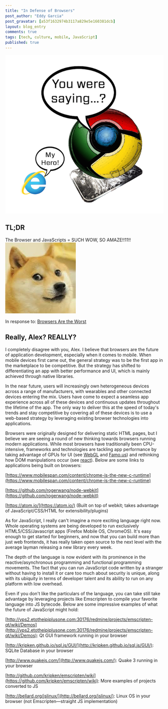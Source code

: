 ```yaml
---
title: "In Defense of Browsers"
post_author: "Eddy Garcia"
post_gravatar: [a53f1632974b3117a829e5e160381dcb]
layout: blog_entry
comments: true
tags: [tech, culture, mobile, JavaScript]
published: true
---
```

![Alt text](/blog/assets/img/browser-mobile.png)

TL;DR
---

The Browser and JavaScripts = SUCH WOW, SO AMAZE!!11!! 
![Alt text](/blog/assets/img/doge.png)

In response to: [Browsers Are the Worst](http://www.thehackerati.com/blog/2014/07/15/the-days-of-browsers-are-numbered.html)

Really, Alex? REALLY?
---
I completely disagree with you, Alex. I believe that browsers are the future of application development, especially when it comes to mobile. When mobile devices first came out, the general strategy was to be the first app in the marketplace to be competitive. But the strategy has shifted to differentiating an app with better performance and UI, which is mainly achieved through native libraries. 

In the near future, users will increasingly own heterogeneous devices across a range of manufacturers, with wearables and other connected devices entering the mix. Users have come to expect a seamless app experience across all of these devices and continuous updates throughout the lifetime of the app. The only way to deliver this at the speed of today's trends and stay competitive by covering all of these devices is to use a web-based strategy by leveraging existing browser technologies into applications. 

Browsers were originally designed for delivering static HTML pages, but I believe we are seeing a round of new thinking towards browsers running modern applications. While most browsers have traditionally been CPU-intensive, frameworks and technologies are tackling app performance by taking advantage of GPUs for UI (see [WebGL](http://get.webgl.org/) and [Famo.us](http://famo.us)) and rethinking how DOM manipulations occur (see [react](http://facebook.github.io/react/)). Below are some links to applications being built on browsers:

[https://www.mobilespan.com/content/chrome-is-the-new-c-runtime](https://www.mobilespan.com/content/chrome-is-the-new-c-runtime)

[https://github.com/rogerwang/node-webkit](https://github.com/rogerwang/node-webkit)

[https://atom.io/](https://atom.io/) (Built on top of webkit; takes advantage of JavaScript/CSS/HTML for extensibility/plugins)

As for JavaScript, I really can't imagine a more exciting language right now. Whole operating systems are being developed to run exclusively HTML5/CSS/Javascript apps (Firefox Mobile OS, ChromeOS). It's easy enough to get started for beginners, and now that you can build more than just web frontends, it has really taken open source to the next level with the average layman releasing a new library every week. 

The depth of the language is now evident with its prominence in the reactive/asynchronous programming and functional programming movements. The fact that you can run JavaScript code written by a stranger without having to install it or care too much about security is unique, along with its ubiquity in terms of developer talent and its ability to run on any platform with low overhead. 

Even if you don't like the particulars of the language, you can take still take advantage by leveraging projects like Emscripten to compile your favorite language into JS bytecode. Below are some impressive examples of what the future of JavaScript might hold:

[http://vps2.etotheipiplusone.com:30176/redmine/projects/emscripten-qt/wiki/Demos](http://vps2.etotheipiplusone.com:30176/redmine/projects/emscripten-qt/wiki/Demos): Qt GUI framework running in your browser

[http://kripken.github.io/sql.js/GUI/](http://kripken.github.io/sql.js/GUI/): SQLite Database in your browser

[http://www.quakejs.com/](http://www.quakejs.com/): Quake 3 running in your browser

[http://github.com/kripken/emscripten/wiki](https://github.com/kripken/emscripten/wiki): More examples of projects converted to JS

[http://bellard.org/jslinux/](http://bellard.org/jslinux/): Linux OS in your browser (not Emscripten—straight JS implementation)
